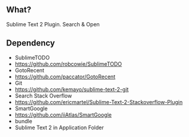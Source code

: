 ## What?
 Sublime Text 2 Plugin. Search & Open

## Dependency
- SublimeTODO
 - https://github.com/robcowie/SublimeTODO
- GotoRecent
 - https://github.com/paccator/GotoRecent
- Git
 - https://github.com/kemayo/sublime-text-2-git
- Search Stack Overflow
 - https://github.com/ericmartel/Sublime-Text-2-Stackoverflow-Plugin
- SmartGoogle
 - https://github.com/iiAtlas/SmartGoogle
- bundle
- Sublime Text 2 in Application Folder
